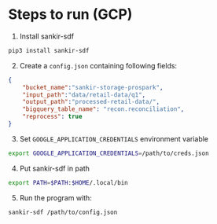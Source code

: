# Steps to run (GCP)

1. Install sankir-sdf
   
```bash
pip3 install sankir-sdf
```

2. Create a `config.json` containing following fields:

```json
{
    "bucket_name":"sankir-storage-prospark",
    "input_path":"data/retail-data/q1",
    "output_path":"processed-retail-data/",
    "bigquery_table_name": "recon.reconciliation",
    "reprocess": true
}
```

3. Set `GOOGLE_APPLICATION_CREDENTIALS` environment variable
```bash
export GOOGLE_APPLICATION_CREDENTIALS=/path/to/creds.json
```

4. Put sankir-sdf in path 

```bash
export PATH=$PATH:$HOME/.local/bin
```
5. Run the program with:

```bash
sankir-sdf /path/to/config.json
```
